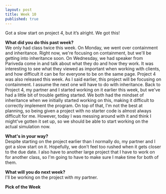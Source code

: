 ```yaml
---
layout: post
title: Week 10
published: true
---
```

Got a slow start on project 4, but it’s alright. We got this!

**What did you do this past week?**  
We only had class twice this week. On Monday, we went over containment and inheritance. Right now, we're focusing on containment, but we'll be getting into inheritance soon. On Wednesday, we had speaker from Pariveda come in and talk about what they do and how they work. It was interesting to see what they viewed as important when working with clients, and how difficult it can be for everyone to be on the same page. Project 4 was also released this week. As I said earlier, this project will be focusing on containment. I assume the next one will have to do with inheritance. Back to Project 4, my partner and I started working on it earlier this week, but we've had a little bit of trouble getting started. We both had the mindset of inheritance when we initially started working on this, making it difficult to correctly implement the program. On top of that, I'm not the best at planning, so being given a project with no starter code is almost always difficult for me. However, today I was messing around with it and think I might've gotten it set up, so we should be able to start working on the actual simulation now.

**What's in your way?**  
Despite starting on the project earlier than I normally do, my partner and I got a slow start on it. Hopefully, we don't feel too rushed when it gets closer to the due date. I also have to another large project that I have to work on for another class, so I'm going to have to make sure I make time for both of them.

**What will you do next week?**  
I'll be working on the project with my partner.

**Pick of the Week**  
